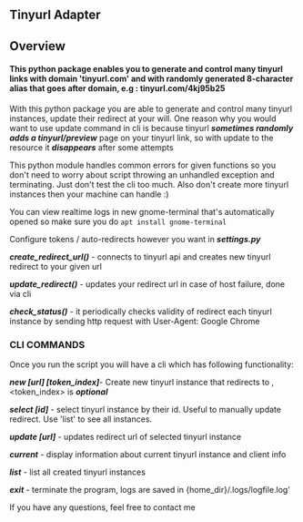 
## Tinyurl Adapter

## Overview
#### This python package enables you to generate and control many tinyurl links with domain 'tinyurl.com' and with randomly generated 8-character alias that goes after domain, e.g : tinyurl.com/4kj95b25

With this python package you are able to generate and control many tinyurl instances, update their redirect at your will.
One reason why you would want to use update command in cli is because tinyurl ***sometimes randomly adds a tinyurl/preview***
page on your tinyurl link, so with update to the resource it ***disappears*** after some attempts

This python module handles common errors for given functions so you don't need to worry about script throwing an
unhandled exception and terminating. Just don't test the cli too much. Also don't create more tinyurl instances
 then your machine can handle :)

You can view realtime logs in new gnome-terminal that's automatically opened so make sure you do ```apt install gnome-terminal```

Configure tokens / auto-redirects however you want in ***settings.py***

***create_redirect_url()*** - connects to tinyurl api and creates new tinyurl redirect to your given url

***update_redirect()*** - updates your redirect url in case of host failure, done via cli

***check_status()*** - it periodically checks validity of redirect each tinyurl instance
                 by sending http request with User-Agent: Google Chrome

### CLI COMMANDS

 Once you run the script you will have a cli which has following functionality:

***new [url] [token_index]***- Create new tinyurl instance that redirects to <url>, <token_index> is ***optional***

***select [id]*** - select tinyurl instance by their id. Useful to manually update redirect. Use 'list' to see all instances.

***update [url]*** - updates redirect url of selected tinyurl instance

***current*** - display information about current tinyurl instance and client info

***list*** - list all created tinyurl instances

***exit*** - terminate the program, logs are saved in {home_dir}/.logs/logfile.log'

If you have any questions, feel free to contact me